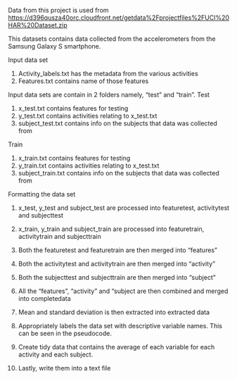 Data from this project is used from
https://d396qusza40orc.cloudfront.net/getdata%2Fprojectfiles%2FUCI%20HAR%20Dataset.zip

This datasets contains data collected from the accelerometers from the Samsung Galaxy S smartphone. 


Input data set

1) Activity_labels.txt has the metadata from the various activities
2) Features.txt contains name of those features

Input data sets are contain in 2 folders namely, “test” and “train”.
Test
1) x_test.txt contains features for testing
2) y_test.txt contains activities relating to x_test.txt
3) subject_test.txt contains info on the subjects that data was collected from

Train
1) x_train.txt contains features for testing
2) y_train.txt contains activities relating to x_test.txt
3) subject_train.txt contains info on the subjects that data was collected from


Formatting the data set
1) x_test, y_test and subject_test are processed into featuretest, activitytest and subjecttest
2) x_train, y_train and subject_train are processed into featuretrain, activitytrain and subjecttrain
3) Both the featuretest and featuretrain are then merged into “features”
4) Both the activitytest and activitytrain are then merged into “activity”
5) Both the subjecttest and subjecttrain are then merged into “subject”
6) All the “features”, “activity” and “subject are then combined and merged into completedata

7) Mean and standard deviation is then extracted into extracted data
8) Appropriately labels the data set with descriptive variable names. This can be seen in the pseudocode.
9) Create tidy data that contains the average of each variable for each activity and each subject.
10) Lastly, write them into a text file
